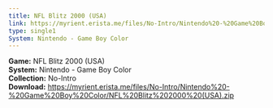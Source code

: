 ```yaml
---
title: NFL Blitz 2000 (USA)
link: https://myrient.erista.me/files/No-Intro/Nintendo%20-%20Game%20Boy%20Color/NFL%20Blitz%202000%20(USA).zip
type: single1
System: Nintendo - Game Boy Color
---
```

<b>Game:</b> NFL Blitz 2000 (USA)<br>
<b>System:</b> Nintendo - Game Boy Color<br>
<b>Collection:</b> No-Intro<br>
<b>Download:</b> https://myrient.erista.me/files/No-Intro/Nintendo%20-%20Game%20Boy%20Color/NFL%20Blitz%202000%20(USA).zip